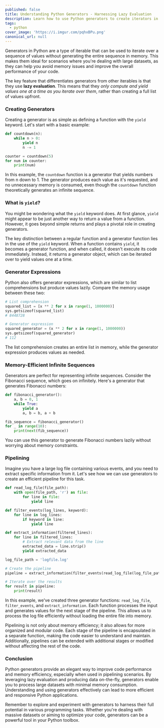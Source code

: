```yaml
---
published: false
title: Understanding Python Generators - Harnessing Lazy Evaluation
description: Learn how to use Python generators to create iterators in a concise and memory-efficient manner.
tags:
  - python
cover_image: 'https://i.imgur.com/pqhxBPu.png'
canonical_url: null
---
```


Generators in Python are a type of iterable that can be used to iterate over a sequence of values without generating the entire sequence in memory. This makes them ideal for scenarios where you're dealing with large datasets, as they can help you avoid memory issues and improve the overall performance of your code.

The key feature that differentiates generators from other iterables is that they use **lazy evaluation**. This means that they *only compute and yield values one at a time as you iterate over them*, rather than creating a full list of values upfront.

### Creating Generators

Creating a generator is as simple as defining a function with the `yield` keyword. Let's start with a basic example:
```python
def countdown(n):
    while n > 0:
        yield n
        n -= 1

counter = countdown(5)
for num in counter:
    print(num)
```
In this example, the `countdown` function is a generator that yields numbers from n down to 1. The generator produces each value as it's requested, and no unnecessary memory is consumed, even though the `countdown` function theoretically generates an infinite sequence.

### What is `yield`?

You might be wondering what the `yield` keyword does. At first glance, `yield` might appear to be just another way to return a value from a function. However, it goes beyond simple returns and plays a pivotal role in creating generators.

The key distinction between a regular function and a generator function lies in the use of the `yield` keyword. When a function contains `yield`, it becomes a generator function, and when called, it doesn't execute its code immediately. Instead, it returns a generator object, which can be iterated over to yield values one at a time.

### Generator Expressions

Python also offers generator expressions, which are similar to list comprehensions but produce values lazily. Compare the memory usage between these two:

```python
# List comprehension
squared_list = [x ** 2 for x in range(1, 1000000)]
sys.getsizeof(squared_list)
# 8448728

# Generator expression
squared_generator = (x ** 2 for x in range(1, 1000000))
sys.getsizeof(squared_generator)
# 112
```
The list comprehension creates an entire list in memory, while the generator expression produces values as needed.

### Memory-Efficient Infinite Sequences

Generators are perfect for representing infinite sequences. Consider the Fibonacci sequence, which goes on infinitely. Here's a generator that generates Fibonacci numbers:
```python
def fibonacci_generator():
    a, b = 0, 1
    while True:
        yield a
        a, b = b, a + b

fib_sequence = fibonacci_generator()
for _ in range(10):
    print(next(fib_sequence))
```
You can use this generator to generate Fibonacci numbers lazily without worrying about memory constraints.

### Pipelining

Imagine you have a large log file containing various events, and you need to extract specific information from it. Let's see how we can use generators to create an efficient pipeline for this task.
```python
def read_log_file(file_path):
    with open(file_path, 'r') as file:
        for line in file:
            yield line

def filter_events(log_lines, keyword):
    for line in log_lines:
        if keyword in line:
            yield line

def extract_information(filtered_lines):
    for line in filtered_lines:
        # Extract relevant data from the line
        extracted_data = line.strip()
        yield extracted_data

log_file_path = 'logfile.log'

# Create the pipeline
pipeline = extract_information(filter_events(read_log_file(log_file_path), 'error'))

# Iterate over the results
for result in pipeline:
    print(result)
```
In this example, we've created three generator functions: `read_log_file`, `filter_events`, and `extract_information`. Each function processes the input and generates values for the next stage of the pipeline. This allows us to process the log file efficiently without loading the entire file into memory.

Pipelining is not only about memory efficiency; it also allows for more organized and modular code. Each stage of the pipeline is encapsulated in a separate function, making the code easier to understand and maintain. Additionally, pipelines can be extended with additional stages or modified without affecting the rest of the code.

### Conclusion

Python generators provide an elegant way to improve code performance and memory efficiency, especially when used in pipelining scenarios. By leveraging lazy evaluation and producing data on-the-fly, generators enable you to process large datasets with minimal memory consumption. Understanding and using generators effectively can lead to more efficient and responsive Python applications.

Remember to explore and experiment with generators to harness their full potential in various programming tasks. Whether you're dealing with massive datasets or aiming to optimize your code, generators can be a powerful tool in your Python toolbox.
